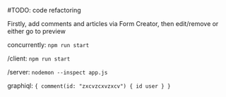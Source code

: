 #TODO: code refactoring

Firstly, add comments and articles via Form Creator, then edit/remove or either go to preview

concurrently: `npm run start`

/client: `npm run start`

/server: `nodemon --inspect app.js`

graphiql: `{ comment(id: "zxcvzcxvzxcv") { id user } }`
